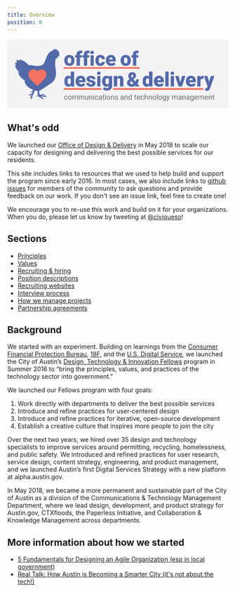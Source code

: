 ```yaml
---
title: Overview
position: 0
---
```


![odd-logo-wide.jpg](/assets/img/projects/becoming-odd/odd-logo-wide.jpg)



## What's odd

We launched our [Office of Design & Delivery](http://odd.austintexas.io) in May 2018 to scale our capacity for designing and delivering the best possible services for our residents.

This site includes links to resources that we used to help build and support the program since early 2016. In most cases, we also include links to [github issues](https://github.com/cityofaustin/odd-resources/issues) for members of the community to ask questions and provide feedback on our work. If you don't see an issue link, feel free to create one!

We encourage you to re-use this work and build on it for your organizations. When you do, please let us know by tweeting at [@civiqueso](https://twitter.com/civiqueso/)!


## Sections

- [Principles](http://projects.austintexas.io/projects/becoming-odd/about/principles/)
- [Values](http://projects.austintexas.io/projects/becoming-odd/about/values/)
- [Recruiting & hiring](http://projects.austintexas.io/projects/becoming-odd/recruiting-and-hiring/approach/)
- [Position descriptions](http://projects.austintexas.io/projects/becoming-odd/recruiting-and-hiring/position-descriptions/)
- [Recruiting websites](http://projects.austintexas.io/projects/becoming-odd/recruiting-and-hiring/recruiting-website/)
- [Interview process](http://projects.austintexas.io/projects/becoming-odd/recruiting-and-hiring/recruiting-website/)
- [How we manage projects](http://projects.austintexas.io/projects/becoming-odd/projects/approach/)
- [Partnership agreements](http://projects.austintexas.io/projects/becoming-odd/projects/partnership-agreements/)



## Background

We started with an experiment. Building on learnings from the [Consumer Financial Protection Bureau](https://www.consumerfinance.gov/), [18F](https://18f.gsa.gov/), and the [U.S. Digital Service](https://www.usds.gov/), we launched the City of Austin’s [Design, Technology & Innovation Fellows](https://cityofaustin.github.io/innovation-fellows/) program in Summer 2016 to “bring the principles, values, and practices of the technology sector into government.”

We launched our Fellows program with four goals:

1. Work directly with departments to deliver the best possible services
2. Introduce and refine practices for user-centered design
3. Introduce and refine practices for iterative, open-source development
4. Establish a creative culture that inspires more people to join the city

Over the next two years, we hired over 35 design and technology specialists to improve services around permitting, recycling, homelessness, and public safety. We introduced and refined practices for user research, service design, content strategy, engineering, and product management, and we launched Austin’s first Digital Services Strategy with a new platform at alpha.austin.gov.

In May 2018, we became a more permanent and sustainable part of the City of Austin as a division of the Communications & Technology Management Department, where we lead design, development, and product strategy for Austin.gov, CTXfloods, the Paperless Initiative, and Collaboration & Knowledge Management across departments.

## More information about how we started
- [5 Fundamentals for Designing an Agile Organization (esp in local government)](https://medium.com/civiqueso/5-fundamentals-for-designing-an-agile-organization-esp-in-local-government-5fda96f70b61)
- [Real Talk: How Austin is Becoming a Smarter City (it's not about the tech!)](https://medium.com/civiqueso/real-talk-how-austin-is-becoming-a-smarter-city-its-not-about-the-tech-b3f7a8e2e5f4)

